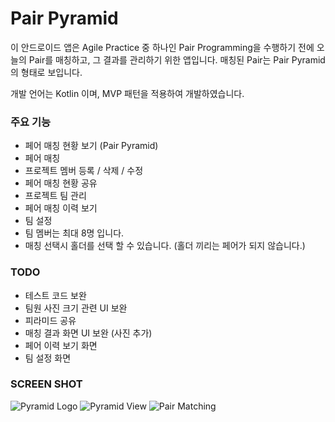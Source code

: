 # Pair Pyramid #

이 안드로이드 앱은 Agile Practice 중 하나인 Pair Programming을 수행하기 전에 오늘의 Pair를 매칭하고, 그 결과를 관리하기 위한 앱입니다.
매칭된 Pair는 Pair Pyramid의 형태로 보입니다.

개발 언어는 Kotlin 이며, 
MVP 패턴을 적용하여 개발하였습니다.

### 주요 기능 ###

* 페어 매칭 현황 보기 (Pair Pyramid)
* 페어 매칭
* 프로젝트 멤버 등록 / 삭제 / 수정
* 페어 매칭 현황 공유
* 프로젝트 팀 관리
* 페어 매칭 이력 보기
* 팀 설정
* 팀 멤버는 최대 8명 입니다.
* 매칭 선택시 홀더를 선택 할 수 있습니다.
(홀더 끼리는 페어가 되지 않습니다.)


### TODO ###

* 테스트 코드 보완
* 팀원 사진 크기 관련 UI 보완
* 피라미드 공유
* 매칭 결과 화면 UI 보완 (사진 추가)
* 페어 이력 보기 화면
* 팀 설정 화면


### SCREEN SHOT ###

![Pyramid Logo](https://image.ibb.co/ivSFnv/2017_07_14_11_52_55.png)
![Pyramid View](https://image.ibb.co/m1UH0F/2017_07_14_11_53_05.png)
![Pair Matching](https://preview.ibb.co/fcEjfF/2017_07_14_11_53_22.png)
